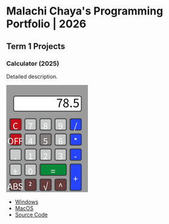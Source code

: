 # Malachi Chaya's Programming Portfolio | 2026

## Term 1 Projects

### Calculator (2025)

Detailed description.

![RunningCalculator](https://github.com/Malachiq-w/GitHub-Portfolio/blob/main/images/calc.png?raw=true)

* [Windows](https://github.com/Malachiq-w/GitHub-Portfolio/blob/main/src/Calculator/windows-amd64.zip)
* [MacOS](https://github.com/Malachiq-w/GitHub-Portfolio/blob/main/src/Calculator/macos-aarch64.zip)
* [Source Code](https://github.com/Malachiq-w/GitHub-Portfolio/blob/main/src/Calculator/Calculator.zip)
